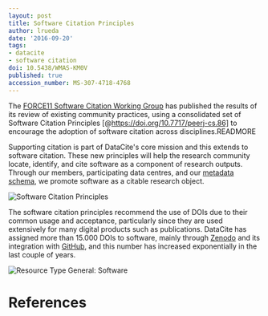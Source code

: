 ```yaml
---
layout: post
title: Software Citation Principles
author: lrueda
date: '2016-09-20'
tags:
- datacite
- software citation
doi: 10.5438/WMAS-KM0V
published: true
accession_number: MS-307-4718-4768
---
```

The [FORCE11 Software Citation Working Group](https://www.force11.org/group/software-citation-working-group) has published the results of its review of existing community practices, using a consolidated set of Software Citation Principles [@https://doi.org/10.7717/peerj-cs.86] to encourage the adoption of software citation across disciplines.READMORE

Supporting citation is part of DataCite's core mission and this extends to software citation. These new principles will help the research community locate, identify, and cite software as a component of research outputs. Through our members, participating data centres, and our [metadata schema](http://schema.datacite.org), we promote software as a citable research object.

![Software Citation Principles](/images/2016/09/scp.svg)

The software citation principles recommend the use of DOIs due to their common usage and acceptance, particularly since they are used extensively for many digital products such as publications. DataCite has assigned more than 15.000 DOIs to software, mainly through [Zenodo](http://zenodo.org) and its integration with [GitHub](http://github.com), and this number has increased exponentially in the last couple of years.

![Resource Type General: Software](/images/2016/09/software.png)

# References
